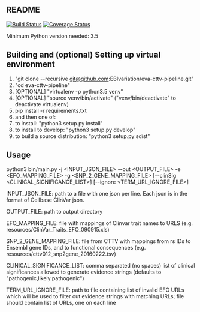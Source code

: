 ## README ##

[![Build Status](https://travis-ci.org/EBIvariation/eva-cttv-pipeline.svg?branch=master)](https://travis-ci.org/EBIvariation/eva-cttv-pipeline)
[![Coverage Status](https://coveralls.io/repos/github/EBIvariation/eva-cttv-pipeline/badge.svg?branch=master)](https://coveralls.io/github/EBIvariation/eva-cttv-pipeline?branch=master)


Minimum Python version needed: 3.5


Building and (optional) Setting up virtual environment
-------

1. "git clone --recursive git@github.com:EBIvariation/eva-cttv-pipeline.git"
2. "cd eva-cttv-pipeline"
3. [OPTIONAL] "virtualenv -p python3.5 venv"
4. [OPTIONAL] "source venv/bin/activate" ("venv/bin/deactivate" to deactivate virtualenv)
5. pip install -r requirements.txt
6. and then one of:
7. to install: "python3 setup.py install"
8. to install to develop: "python3 setup.py develop"
9. to build a source distribution: "python3 setup.py sdist"


Usage
-------

python3 bin/main.py -j \<INPUT_JSON_FILE\> --out \<OUTPUT_FILE\> -e \<EFO_MAPPING_FILE\> -g \<SNP_2_GENE_MAPPING_FILE\> [--clinSig \<CLINICAL_SIGNIFICANCE_LIST\>] [--ignore \<TERM_URL_IGNORE_FILE\>]

INPUT_JSON_FILE: path to a file with one json per line. Each json is in the format of Cellbase ClinVar json.

OUTPUT_FILE: path to output directory

EFO_MAPPING_FILE: file with mappings of Clinvar trait names to URLS (e.g. resources/ClinVar_Traits_EFO_090915.xls)

SNP_2_GENE_MAPPING_FILE: file from CTTV with mappings from rs IDs to Ensembl gene IDs, and to functional consequences (e.g. resources/cttv012_snp2gene_20160222.tsv)

CLINICAL_SIGNIFICANCE_LIST: comma separated (no spaces) list of clinical significances allowed to generate evidence strings (defaults to "pathogenic,likely pathogenic")

TERM_URL_IGNORE_FILE: path to file containing list of invalid EFO URLs which will be used to filter out evidence strings with matching URLs; file should contain list of URLs, one on each line

